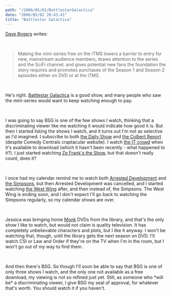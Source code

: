 ```yaml
---
path: "/2006/05/02/BattlestarGalactica" 
date: "2006/05/02 20:43:41" 
title: "Battlestar Galactica" 
---
```

<p><a href="http://homepage.mac.com/dave_rogers/GHD04-06.html#note_2777">Dave Rogers</a> writes:</p><br><blockquote><p>Making the mini-series free on the iTMS lowers a barrier to entry for new, mainstream audience members, draws attention to the series and the SciFi channel, and gives potential new fans the foundation the story requires and promotes purchases of the Season 1 and Season 2 episodes either on DVD or at the iTMS.</p></blockquote><br><p>He's right. <a href="http://www.scifi.com/battlestar/">Battlestar Galactica</a> is a good show, and many people who saw the mini-series would want to keep watching enough to pay.</p><br><p>I was going to say BSG is one of the few shows I watch, thinking that a discriminating viewer like me watching it would indicate how good it is. But then I started listing the shows I watch, and it turns out I'm not as selective as I'd imagined. I subscribe to both <a href="http://www.comedycentral.com/shows/the_daily_show/index.jhtml">the Daily Show</a> and <a href="http://www.comedycentral.com/shows/the_colbert_report/index.jhtml">the Colbert Report</a> (despite Comedy Centrals craptacular website). I watch <a href="http://www.channel4.com/entertainment/tv/microsites/I/itcrowd/">the IT crowd</a> when it's available to download (which it hasn't been recently - what happened to it?). I just started watching <a href="http://www.zefrank.com/theshow/">Ze Frank's the Show</a>, but that doesn't really count, does it?</p><br><p>I once had my calendar remind me to watch both <a href="http://www.fox.com/arresteddev/">Arrested Development</a> and <a href="http://www.thesimpsons.com/">the Simpsons</a>, but then Arrested Development was cancelled, and I started watching <a href="http://www.nbc.com/The_West_Wing/">the West Wing</a> after, and then instead of, the Simpsons. The West Wing is ending soon, and I don't expect I'll go back to watching the Simpsons regularly, so my calendar shows are over.</p><br><p>Jessica was bringing home <a href="http://www.usanetwork.com/series/monk/">Monk</a> DVDs from the library, and that's the only show I like to watch, but would not claim is quality television. It has completely unbelievable characters and plots, but I like it anyway. I won't be watching that, though, until the library gets the next season on DVD.  I'll watch CSI or Law and Order if they're on the TV when I'm in the room, but I won't go out of my way to find them.</p><br><p>And then there's BSG. So though I'll soon be able to say that BSG is one of only three shows I watch, and the only one not available as a free download, my viewing is not so refined just yet. Still, as someone who *will be* a discriminating viewer, I give BSG my seal of approval, for whatever that's worth. You should watch it if you haven't.</p>